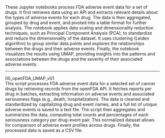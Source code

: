 These Jupyter notebooks process FDA adverse event data for a set of drugs. It first retrieves data using an API and extracts relevant details about the types of adverse events
for each drug. The data is then aggregated, grouped by drug and event, and pivoted into a table format for further analysis. The notebook applies data scaling and dimensionality
reduction techniques, such as Principal Component Analysis (PCA), to standardize and reduce the dimensionality of the dataset. It uses clustering (Leiden algorithm) to group 
similar data points and explores the relationships between the drugs and their adverse events. Finally, the notebook visualizes the results using UMAP, providing insights into 
the patterns and associations between the drugs and the severity of their associated adverse events.
--          --          --          --          --          --          --          --          --          --          --          --          --          --          --          --          --          --    
00_openFDA_UMAP_v01<br/>
This script processes FDA adverse event data for a selected set of cancer drugs by retrieving records from the openFDA API. It fetches reports per drug in batches, extracting information
on adverse events and associated seriousness flags (e.g., death, hospitalization). The data is cleaned and standardized by capitalizing drug and event names, and a full list of unique
adverse events is saved to a text file. The script then aggregates and summarizes the data, computing total counts and percentages of each seriousness category per drug-event pair.
This normalized dataset allows for comparison of adverse event profiles across drugs. Finally, the processed data is saved as a CSV file.
